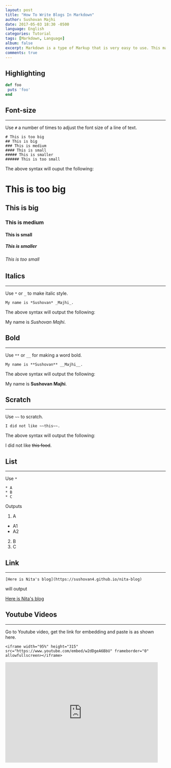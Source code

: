 ```yaml
---
layout: post
title: "How To Write Blogs In Markdown"
author: Sushovan Majhi
date: 2017-05-03 18:30 -0500 
language: English
categories: Tutorial
tags: [Markdown, Language]
album: false
excerpt: Markdown is a type of Markup that is very easy to use. This markup language is widely used for writing blogs, webpages etc.
comments: true
---
```

## Highlighting
```ruby
def foo
 puts 'foo'
end  
```

## Font-size
------
Use `#` a number of times to adjust the font size of a line of text.
```
# This is too big
## This is big
### This is medium
#### This is small
##### This is smaller
###### This is too small
```
The above syntax will ouput the following:
# This is too big
## This is big
### This is medium
#### This is small
##### This is smaller
###### This is too small

## Italics
------
Use `*` or `_` to make italic style.
```
My name is *Sushovan* _Majhi_.
```
The above syntax will output the following:

My name is *Sushovan* _Majhi_.

## Bold
------
Use `**` or `__` for making a word bold.
```
My name is **Sushovan** __Majhi__.
```
The above syntax will output the following:

My name is **Sushovan** __Majhi__.

## Scratch
------
Use `~~` to scratch.
```
I did not like ~~this~~.
```
The above syntax will output the following:

I did not like ~~this food~~.

## List
------
Use `*`
```
* A
* B
* C
```
Outputs
1. A
* A1
* A2
2. B
3. C

## Link
------
```
[Here is Nita's blog](https://sushovan4.github.io/nita-blog)
```
will output

[Here is Nita's blog](https://sushovan4.github.io/nita-blog)

## Youtube Videos
------
Go to Youtube video, get the link for embedding and paste is as shown here.
```
<iframe width="95%" height="315" src="https://www.youtube.com/embed/w2dDgeA6BbU" frameborder="0" allowfullscreen></iframe>
```
<iframe width="95%" height="315" src="https://www.youtube.com/embed/w2dDgeA6BbU" frameborder="0" allowfullscreen></iframe>
